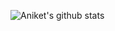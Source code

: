 

![Aniket's github stats](https://github-readme-stats.vercel.app/api?username=AniketS01&count_private=true&theme=dark)
